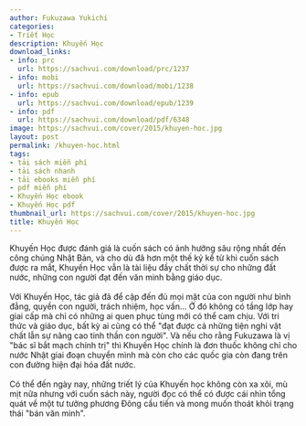 ```yaml
---
author: Fukuzawa Yukichi
categories:
- Triết Học
description: Khuyến Học
download_links:
- info: prc
  url: https://sachvui.com/download/prc/1237
- info: mobi
  url: https://sachvui.com/download/mobi/1238
- info: epub
  url: https://sachvui.com/download/epub/1239
- info: pdf
  url: https://sachvui.com/download/pdf/6348
image: https://sachvui.com/cover/2015/khuyen-hoc.jpg
layout: post
permalink: /khuyen-hoc.html
tags:
- tải sách miễn phí
- tải sách nhanh
- tải ebooks miễn phí
- pdf miễn phí
- Khuyến Học ebook
- Khuyến Học pdf
thumbnail_url: https://sachvui.com/cover/2015/khuyen-hoc.jpg
title: Khuyến Học
---
```


 <div class="item-desc text-justify"> <p>Khuyến Học được đánh giá là cuốn sách có ảnh hưởng sâu rộng nhất đến công chúng Nhật Bản, và cho dù đã hơn một thế kỷ kể từ khi cuốn sách được ra mắt, Khuyến Học vẫn là tài liệu đầy chất thời sự cho những đất nước, những con người đạt đến văn minh bằng giáo dục.<br><br>Với Khuyến Học, tác giả đã để cập đến đủ mọi mặt của con người như bình đẳng, quyền con người, trách nhiệm, học vấn... Ở đó không có tầng lớp hay giai cấp mà chỉ có những ai quen phục tùng mới có thể cam chịu. Với tri thức và giáo dục, bất kỳ ai cũng có thể "đạt được cả những tiện nghi vật chất lẫn sự nâng cao tinh thần con người". Và nếu cho rằng Fukuzawa là vị "bác sĩ bắt mạch chính trị" thì Khuyến Học chính là đơn thuốc không chỉ cho nước Nhật giai đoạn chuyển mình mà còn cho các quốc gia còn đang trên con đường hiện đại hóa đất nước.<br><br>Có thể đến ngày nay, những triết lý của Khuyến học không còn xa xôi, mù mịt nữa nhưng với cuốn sách này, người đọc có thể có được cái nhìn tổng quát về một tư tưởng phương Đông cầu tiến và mong muốn thoát khỏi trạng thái "bán văn minh".</p> </div>
